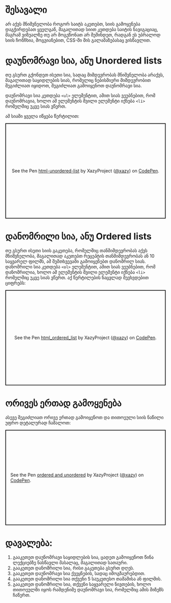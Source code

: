 # შესავალი

არ აქვს მნიშვნელობა როგორ საიტს აკეთებთ, სიის გამოყენება დაგჭირდებათ ყველგან, მაგალითად სიით კეთდება საიტის ნავიგაციაც, მაგრამ ვიზუალზე თუ არ მოგეწონათ არ შეშინდეთ, რადგან ეს უბრალოდ სიის ჩონჩხია, მოგვიანებით, CSS-ში მის გალამაზებასაც ვისწავლით.

# დაუნომრავი სია, ანუ Unordered lists

თუ გსურთ გქონდეთ ისეთი სია, სადაც მიმდევრობას მნიშვნელობა არაქვს, მაგალითად საყიდლების სიას, რომელიც ნებისმიერი მიმდევრობით შეგიძლიათ იყიდოთ, შეგიძლიათ გამოიყენოთ დაუნომრავი სია.

დაუნომრავი სია კეთდება `<ul>` ელემენტით, ამით სიას ვეუბნებით,  რომ დაუნომრავია, ხოლო ამ ელემენტის შვილი ელემენტი იქნება `<li>` რომელშიც უკვე სიას ვწერთ.

ამ სიაში ყველა იწყება წერტილით:

<p class="codepen" data-height="300" data-theme-id="dark" data-default-tab="html,result" data-slug-hash="ExMVxgd" data-user="xazy" style="height: 300px; box-sizing: border-box; display: flex; align-items: center; justify-content: center; border: 2px solid; margin: 1em 0; padding: 1em;">
  <span>See the Pen <a href="https://codepen.io/xazy/pen/ExMVxgd">
  html-unordered-list</a> by XazyProject (<a href="https://codepen.io/xazy">@xazy</a>)
  on <a href="https://codepen.io">CodePen</a>.</span>
</p>
<script async src="https://cpwebassets.codepen.io/assets/embed/ei.js"></script>

# დანომრილი სია, ანუ Ordered lists

თუ გსურთ ისეთი სიის გაკეთება, რომელშიც თანმიმდევრობას აქვს მნიშვნელობა, მაგალითად აკეთებთ რეცეპტის თანმიმდევრობას ან 10 საყვარელ ფილმს, ამ შემთხვევაში გამოიყენებთ დანომრილ სიას.
დანომრილი სია კეთდება `<ol>` ელემენტით, ამით სიას ვეუბნებით,  რომ დანომრილია, ხოლო ამ ელემენტის შვილი ელემენტი იქნება `<li>` რომელშიც უკვე სიას ვწერთ.
აქ წერტილების ნაცვლად შევხვდებით ციფრებს:

<p class="codepen" data-height="300" data-theme-id="dark" data-default-tab="html,result" data-slug-hash="oNVjNzR" data-user="xazy" style="height: 300px; box-sizing: border-box; display: flex; align-items: center; justify-content: center; border: 2px solid; margin: 1em 0; padding: 1em;">
  <span>See the Pen <a href="https://codepen.io/xazy/pen/oNVjNzR">
  html_ordered_list</a> by XazyProject (<a href="https://codepen.io/xazy">@xazy</a>)
  on <a href="https://codepen.io">CodePen</a>.</span>
</p>
<script async src="https://cpwebassets.codepen.io/assets/embed/ei.js"></script>

# ორივეს ერთად გამოყენება

ასევე შეგიძლიათ ორივე ერთად გამოიყენოთ და თითოეული სიის ნაწილი უფრო დეტალურად ჩაშალოთ:

<p class="codepen" data-height="300" data-theme-id="dark" data-default-tab="html,result" data-slug-hash="WNmQNoj" data-user="xazy" style="height: 300px; box-sizing: border-box; display: flex; align-items: center; justify-content: center; border: 2px solid; margin: 1em 0; padding: 1em;">
  <span>See the Pen <a href="https://codepen.io/xazy/pen/WNmQNoj">
  ordered and unordered</a> by XazyProject (<a href="https://codepen.io/xazy">@xazy</a>)
  on <a href="https://codepen.io">CodePen</a>.</span>
</p>
<script async src="https://cpwebassets.codepen.io/assets/embed/ei.js"></script>

# დავალება:

<div className="homework">

1.	გააკეთეთ დაუნომრავი საყიდლების სია, ცადეთ გამოიყენოთ წინა ლექციებზე ნასწავლი მასალაც, მაგალითად სათაური.
2.	გააკეთეთ დანომრილი სია, რისი გაკეთება გსურთ დღეს.
3.	გააკეთეთ დაუნომრავი სია ქვეყნების, სადაც იმოგზაურებდით.
4.	გააკეთეთ დანომრილი სია თქვენი 5 საუკეთესო თამაშისა ან ფილმის.
5.	გააკეთეთ დანომრილი სია, თქვენი საყვარელი ნივთების, ხოლო თითოეულში იყოს რამდენიმე დაუნომრავი სია, რომელშიც ამის მიზეზს ჩაწერთ.

</div>